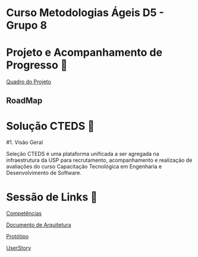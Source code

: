 # Curso Metodologias Ágeis D5 - Grupo 8

# Projeto e Acompanhamento de Progresso 🎢

[Quadro do Projeto](https://github.com/users/ferdinandocastilho/projects/2/views/1)

## RoadMap

# Solução CTEDS 🧩

#1. Visão Geral

Seleção CTEDS é uma plataforma unificada a ser agregada na infraestrutura da USP para recrutamento, acompanhamento e realização de avaliações do curso Capacitação Tecnológica em Engenharia e Desenvolvimento de Software. 

# Sessão de Links 🔗
[Competências](https://github.com/ferdinandocastilho/selecao-cteds/blob/main/docs/Documento%20de%20Arquitetura.md)

[Documento de Arquitetura](https://github.com/ferdinandocastilho/selecao-cteds/blob/main/docs/DocumentoDeArquitetura.md)

[Protótipo](https://github.com/ferdinandocastilho/selecao-cteds/blob/main/docs/PROTOTIPO.md)

[UserStory](https://miro.com/app/board/uXjVOgFoIZM=/?share_link_id=371555726761)
